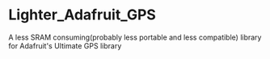 # Lighter_Adafruit_GPS
A less SRAM consuming(probably less portable and less compatible) library for Adafruit's Ultimate GPS library
